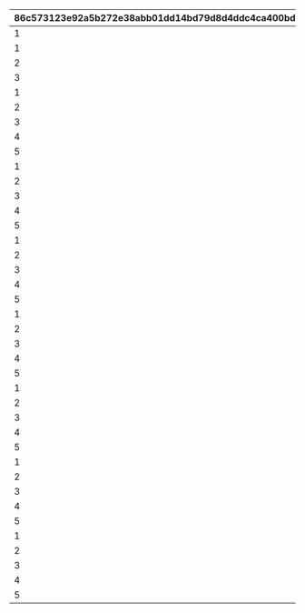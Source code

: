 |86c573123e92a5b272e38abb01dd14bd79d8d4ddc4ca400bdd25155cb3e7ea52|8309b457bdfdbd2916ba532d1ced3cd5010cc51a96ad0744b3d9e5e74d1627f5|2ea6a40ee2fb6dd019e131943de842b1c96f3f8d441de5c484824bd85c6a31ee|7d2f0c6f1b6d0a478c816edbc733943ccc11a1eb14d3f54f5383a01cf7794719|
| --- | --- | --- | --- |
|1|20|2|20|
|1|30|3|30|
|2|50|3|80|
|3|80|3|160|
|1|60|4|60|
|2|100|4|160|
|3|180|4|340|
|4|360|4|700|
|5|500|4|1200|
|1|100|5|100|
|2|160|5|260|
|3|280|5|540|
|4|480|5|1020|
|5|780|5|1800|
|1|100|6|100|
|2|160|6|260|
|3|280|6|540|
|4|480|6|1020|
|5|780|6|1800|
|1|100|7|100|
|2|160|7|260|
|3|280|7|540|
|4|480|7|1020|
|5|780|7|1800|
|1|100|8|100|
|2|160|8|260|
|3|280|8|540|
|4|480|8|1020|
|5|780|8|1800|
|1|100|9|100|
|2|160|9|260|
|3|280|9|540|
|4|480|9|1020|
|5|780|9|1800|
|1|100|10|100|
|2|160|10|260|
|3|280|10|540|
|4|480|10|1020|
|5|780|10|1800|